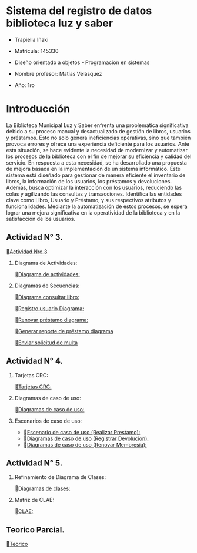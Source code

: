 # Sistema del registro de datos biblioteca luz y saber 

- Trapiella Iñaki

- Matricula: 145330

- Diseño orientado a objetos - Programacion en sistemas

- Nombre profesor: Matías Velásquez

- Año: 1ro

# Introducción

La Biblioteca Municipal Luz y Saber enfrenta una problemática significativa debido a su proceso manual y desactualizado de gestión de libros, usuarios y préstamos. Esto no solo genera ineficiencias operativas, sino que también provoca errores y ofrece una experiencia deficiente para los usuarios. Ante esta situación, se hace evidente la necesidad de modernizar y automatizar los procesos de la biblioteca con el fin de mejorar su eficiencia y calidad del servicio.
En respuesta a esta necesidad, se ha desarrollado una propuesta de mejora basada en la implementación de un sistema informático. Este sistema está diseñado para gestionar de manera eficiente el inventario de libros, la información de los usuarios, los préstamos y devoluciones. Además, busca optimizar la interacción con los usuarios, reduciendo las colas y agilizando las consultas y transacciones.
Identifica las entidades clave como Libro, Usuario y Préstamo, y sus respectivos atributos y funcionalidades. Mediante la automatización de estos procesos, se espera lograr una mejora significativa en la operatividad de la biblioteca y en la satisfacción de los usuarios.


## Actividad N° 3.

:link:[Actividad Nro 3]()

1. Diagrama de Actividades:

      :link:[Diagrama de actividades:](https://docs.google.com/document/d/13tIp0sb4ZkPNTaM7tNVPjsnvdtKLNdQzZyD0l0gVIkI/edit?usp=sharing)

    
 2. Diagramas de Secuencias:

      :link:[Diagrama consultar libro:](https://drive.google.com/file/d/1zB3ZT4111fvl97TOswGuI5ouAD4h7WNH/view?usp=sharing)

      :link:[Registro usuario Diagrama:](https://drive.google.com/file/d/1hay68faEZaOzVlJ6zAMjnf0NIKJh_Dh6/view?usp=sharing)

      :link:[Renovar préstamo diagrama:](https://drive.google.com/file/d/1W0CVeM1jjBeBhZSHUGhHw3uLWv0XSJUf/view?usp=sharing)
    
      :link:[Generar reporte de préstamo diagrama](https://drive.google.com/file/d/1hAe05Pj1bL5k_GxWlD-x4CgFEBDGMUg3/view?usp=sharing)

      :link:[Enviar solicitud de multa](https://drive.google.com/file/d/17bJPNptaCeuOWKkzcBD3dOcnhlFcjnHe/view?usp=sharing)
   

## Actividad N° 4.

 1. Tarjetas CRC:
    
    :link:[Tarjetas CRC:](https://drive.google.com/file/d/1pPOb_OS1ejRTN-qSxvZdNfXDx1ryrZR4/view?usp=sharing)



 2. Diagramas de caso de uso:

    :link:[Diagramas de caso de uso:](https://drive.google.com/file/d/1Zqq0tyTCamV-Lqpq1G4Q0bIrgPDThkvk/view?usp=sharing)

 3. Escenarios de caso de uso:

    -  :link:[Escenario de caso de uso (Realizar Prestamo):](https://docs.google.com/spreadsheets/d/1SnSzWoCwkA12Mxvw1kqUtbiozHp2XnI-MZVrHP4x8Tg/edit?usp=sharing)
    -  :link:[Diagramas de caso de uso (Registrar Devolucion):](https://docs.google.com/spreadsheets/d/19yT-hiWm1JOr-ml7diMURVblV4NLreUp95mssvWQWEI/edit?usp=sharing)
    -  :link:[Diagramas de caso de uso (Renovar Membresia):](https://docs.google.com/spreadsheets/d/1d_iybQ-gziv6dgjtibhrAE4OoZ3eBDWtFEZt_SwDtVg/edit?usp=sharing)

## Actividad N° 5.

1. Refinamiento de  Diagrama de Clases:

   :link:[Diagramas de clases:](https://drive.google.com/file/d/1j3_nB3UHEaywGMEnOvhPCFffMUHKyawx/view?usp=sharing)
   
 
3. Matriz de CLAE:

     :link:[CLAE:](https://drive.google.com/file/d/1-jX70iEVkTZ-J9Ef_QT5QcxVw8GMBtL3/view?usp=sharing)

## Teorico Parcial.

 :link:[Teorico](https://docs.google.com/document/d/19LHXWdl0tmWrLCTt4GA72Vxifa6Sohz08Pr2AQhOBzg/edit?usp=sharing)

